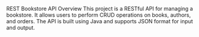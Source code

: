 REST Bookstore API
Overview
This project is a RESTful API for managing a bookstore. 
It allows users to perform CRUD operations on books, authors, and orders. 
The API is built using Java and supports JSON format for input and output.

